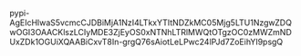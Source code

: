 pypi-AgEIcHlwaS5vcmcCJDBiMjA1NzI4LTkxYTItNDZkMC05Mjg5LTU1NzgwZDQwOGI3OAACKlszLCIyMDE3ZjEyOS0xNTNhLTRlMWQtOTgzOC0zMWZmNDUxZDk1OGUiXQAABiCxvT8In-grgQ76sAiotLeLPwc24lPJd7ZoEihYI9psgQ
